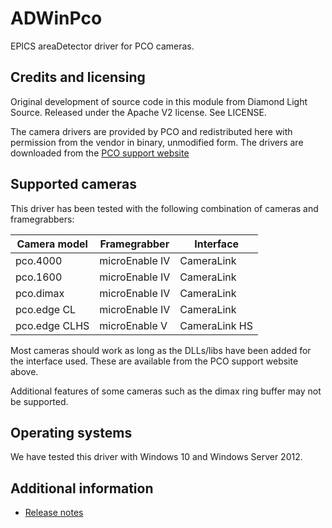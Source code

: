 ADWinPco
========

EPICS areaDetector driver for PCO cameras.

Credits and licensing
---------------------

Original development of source code in this module from Diamond Light Source. Released under the Apache V2 license. See LICENSE.

The camera drivers are provided by PCO and redistributed here with permission from the vendor in binary, unmodified form. The drivers are downloaded from the 
[PCO support website](https://www.pco.de/support/interface/scmos-cameras/)


Supported cameras
-----------------

This driver has been tested with the following combination of cameras and framegrabbers:

| Camera model  | Framegrabber   | Interface     |
|---------------|----------------|---------------|
| pco.4000      | microEnable IV | CameraLink    |
| pco.1600      | microEnable IV | CameraLink    |
| pco.dimax     | microEnable IV | CameraLink    |
| pco.edge CL   | microEnable IV | CameraLink    |
| pco.edge CLHS | microEnable V  | CameraLink HS |

Most cameras should work as long as the DLLs/libs have been added for the interface used. These are available from the PCO support website above.

Additional features of some cameras such as the dimax ring buffer may not be supported.

Operating systems
-----------------

We have tested this driver with Windows 10 and Windows Server 2012.

Additional information
----------------------
* [Release notes](RELEASE.md)
